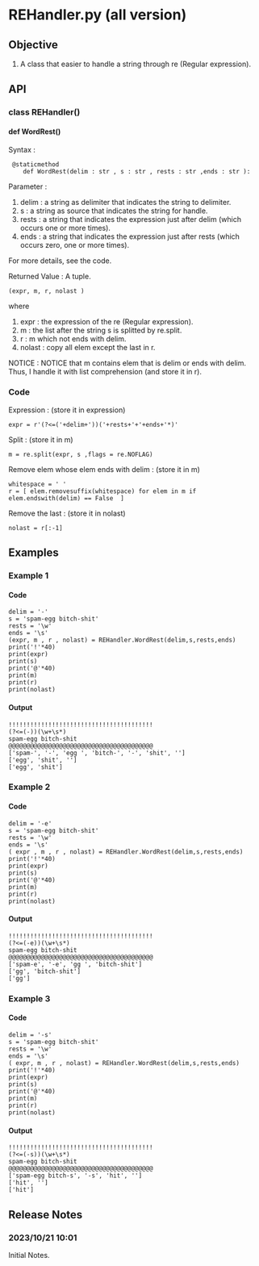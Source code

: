 # REHandler.py (all version)
## Objective
1. A class that easier to handle a string through re (Regular expression).
## API
### class REHandler()
#### def WordRest()
Syntax :

     @staticmethod
        def WordRest(delim : str , s : str , rests : str ,ends : str ):        

Parameter :
1. delim : a string as delimiter that indicates the string to delimiter.
2. s : a string as source that indicates the string for handle.
3. rests : a string that indicates the expression just after delim (which occurs one or more times).
4. ends : a string that indicates the expression just after rests (which occurs zero, one or more times).

For more details, see the code.

Returned Value :
A tuple. 
    
    (expr, m, r, nolast )

where 
1. expr : the expression of the re (Regular expression).
2. m : the list after the string s is splitted by re.split.
3. r : m which not ends with delim.
4. nolast : copy all elem except the last in r.

NOTICE :
NOTICE that m contains elem that is delim or ends with delim.
Thus, I handle it with list comprehension (and store it in r).

### Code

Expression : (store it in expression)

    expr = r'(?<=('+delim+'))('+rests+'+'+ends+'*)'

Split : (store it in m)

    m = re.split(expr, s ,flags = re.NOFLAG)

Remove elem whose elem ends with delim : (store it in m)

    whitespace = ' '
    r = [ elem.removesuffix(whitespace) for elem in m if elem.endswith(delim) == False  ]

Remove the last : (store it in nolast)
    
    nolast = r[:-1]
    
## Examples
### Example 1
#### Code

    delim = '-'
    s = 'spam-egg bitch-shit'
    rests = '\w'
    ends = '\s'
    (expr, m , r , nolast) = REHandler.WordRest(delim,s,rests,ends)
    print('!'*40)
    print(expr)
    print(s)
    print('@'*40)
    print(m)
    print(r)
    print(nolast)

#### Output
    !!!!!!!!!!!!!!!!!!!!!!!!!!!!!!!!!!!!!!!!
    (?<=(-))(\w+\s*)
    spam-egg bitch-shit
    @@@@@@@@@@@@@@@@@@@@@@@@@@@@@@@@@@@@@@@@
    ['spam-', '-', 'egg ', 'bitch-', '-', 'shit', '']
    ['egg', 'shit', '']
    ['egg', 'shit']
### Example 2
#### Code
    delim = '-e'
    s = 'spam-egg bitch-shit'
    rests = '\w'
    ends = '\s'
    ( expr , m , r , nolast) = REHandler.WordRest(delim,s,rests,ends)
    print('!'*40)
    print(expr)
    print(s)
    print('@'*40)
    print(m)
    print(r)
    print(nolast)
#### Output
    !!!!!!!!!!!!!!!!!!!!!!!!!!!!!!!!!!!!!!!!
    (?<=(-e))(\w+\s*)
    spam-egg bitch-shit
    @@@@@@@@@@@@@@@@@@@@@@@@@@@@@@@@@@@@@@@@
    ['spam-e', '-e', 'gg ', 'bitch-shit']
    ['gg', 'bitch-shit']
    ['gg']
### Example 3
#### Code
    delim = '-s'
    s = 'spam-egg bitch-shit'
    rests = '\w'
    ends = '\s'
    ( expr, m , r , nolast) = REHandler.WordRest(delim,s,rests,ends)
    print('!'*40)
    print(expr)
    print(s)
    print('@'*40)
    print(m)
    print(r)
    print(nolast)
#### Output
    !!!!!!!!!!!!!!!!!!!!!!!!!!!!!!!!!!!!!!!!
    (?<=(-s))(\w+\s*)
    spam-egg bitch-shit
    @@@@@@@@@@@@@@@@@@@@@@@@@@@@@@@@@@@@@@@@
    ['spam-egg bitch-s', '-s', 'hit', '']
    ['hit', '']
    ['hit']

## Release Notes
### 2023/10/21 10:01
Initial Notes.
